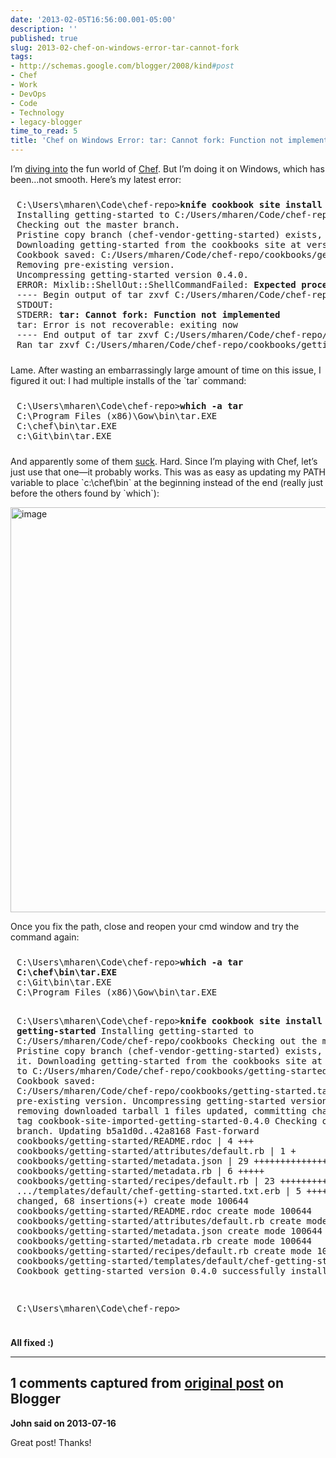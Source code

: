 ```yaml
---
date: '2013-02-05T16:56:00.001-05:00'
description: ''
published: true
slug: 2013-02-chef-on-windows-error-tar-cannot-fork
tags:
- http://schemas.google.com/blogger/2008/kind#post
- Chef
- Work
- DevOps
- Code
- Technology
- legacy-blogger
time_to_read: 5
title: 'Chef on Windows Error: tar: Cannot fork: Function not implemented (Solved)'
---
```


<p>I’m <a href="http://wiki.opscode.com/display/chef/Workstation+Setup+for+Windows">diving into</a> the fun world of <a href="http://www.opscode.com/chef/">Chef</a>. But I’m doing it on Windows, which has been…not smooth. Here’s my latest error:</p><pre style="padding-bottom: 10px; padding-left: 10px; padding-right: 10px; padding-top: 10px;">C:\Users\mharen\Code\chef-repo&gt;<strong>knife cookbook site install getting-started</strong>
Installing getting-started to C:/Users/mharen/Code/chef-repo/cookbooks
Checking out the master branch.
Pristine copy branch (chef-vendor-getting-started) exists, switching to it.
Downloading getting-started from the cookbooks site at version 0.4.0 to C:/Users/mharen/Code/chef-repo/cookbooks/getting-started.tar.gz
Cookbook saved: C:/Users/mharen/Code/chef-repo/cookbooks/getting-started.tar.gz
Removing pre-existing version.
Uncompressing getting-started version 0.4.0.
ERROR: Mixlib::ShellOut::ShellCommandFailed: <strong>Expected process to exit with [0], but received '2'</strong>
---- Begin output of tar zxvf C:/Users/mharen/Code/chef-repo/cookbooks/getting-started.tar.gz ----
STDOUT:
STDERR: <strong>tar: Cannot fork: Function not implemented
</strong>tar: Error is not recoverable: exiting now
---- End output of tar zxvf C:/Users/mharen/Code/chef-repo/cookbooks/getting-started.tar.gz ----
Ran tar zxvf C:/Users/mharen/Code/chef-repo/cookbooks/getting-started.tar.gz returned 2
</pre>
<p>Lame. After wasting an embarrassingly large amount of time on this issue, I figured it out: I had multiple installs of the `tar` command:</p><pre style="padding-bottom: 10px; padding-left: 10px; padding-right: 10px; padding-top: 10px;">C:\Users\mharen\Code\chef-repo&gt;<strong>which -a tar</strong>
C:\Program Files (x86)\Gow\bin\tar.EXE
C:\chef\bin\tar.EXE
c:\Git\bin\tar.EXE
</pre>
<p>And apparently some of them <a href="http://sourceforge.net/p/gnuwin32/discussion/74807/thread/c73aced2/">suck</a>. Hard. Since I’m playing with Chef, let’s just use that one—it probably works. This was as easy as updating my PATH variable to place `c:\chef\bin` at the beginning instead of the end (really just before the others found by `which`):</p>
<p><a href="http://lh4.ggpht.com/-pIdgx2uFfbs/URF_9Qst5HI/AAAAAAAAFhc/PTas7UUcsJI/s1600-h/image%25255B3%25255D.png"><img alt="image" border="0" height="648" src="http://lh3.ggpht.com/-i9H00Ah5ug0/URF_-tUDmPI/AAAAAAAAFhk/WaeAgTe7M7s/image_thumb%25255B1%25255D.png?imgmax=800" style="background-image: none; border-right-width: 0px; margin: 3px auto; padding-left: 0px; padding-right: 0px; display: block; float: none; border-top-width: 0px; border-bottom-width: 0px; border-left-width: 0px; padding-top: 0px;" title="image" width="628" /></a></p>
<p>Once you fix the path, close and reopen your cmd window and try the command again:</p><pre style="padding-bottom: 10px; padding-left: 10px; padding-right: 10px; padding-top: 10px;">C:\Users\mharen\Code\chef-repo&gt;<strong>which -a tar
C:\chef\bin\tar.EXE
</strong>c:\Git\bin\tar.EXE
C:\Program Files (x86)\Gow\bin\tar.EXE

C:\Users\mharen\Code\chef-repo&gt;<strong>knife cookbook site install getting-started
</strong>Installing getting-started to C:/Users/mharen/Code/chef-repo/cookbooks
Checking out the master branch.
Pristine copy branch (chef-vendor-getting-started) exists, switching to it.
Downloading getting-started from the cookbooks site at version 0.4.0 to C:/Users/mharen/Code/chef-repo/cookbooks/getting-started.tar.gz
Cookbook saved: C:/Users/mharen/Code/chef-repo/cookbooks/getting-started.tar.gz
Removing pre-existing version.
Uncompressing getting-started version 0.4.0.
removing downloaded tarball
1 files updated, committing changes
Creating tag cookbook-site-imported-getting-started-0.4.0
Checking out the master branch.
Updating b5a1d0d..42a8168
Fast-forward
 cookbooks/getting-started/README.rdoc              |  4 +++
 cookbooks/getting-started/attributes/default.rb    |  1 +
 cookbooks/getting-started/metadata.json            | 29 ++++++++++++++++++++++
 cookbooks/getting-started/metadata.rb              |  6 +++++
 cookbooks/getting-started/recipes/default.rb       | 23 +++++++++++++++++
 .../templates/default/chef-getting-started.txt.erb |  5 ++++
 6 files changed, 68 insertions(+)
 create mode 100644 cookbooks/getting-started/README.rdoc
 create mode 100644 cookbooks/getting-started/attributes/default.rb
 create mode 100644 cookbooks/getting-started/metadata.json
 create mode 100644 cookbooks/getting-started/metadata.rb
 create mode 100644 cookbooks/getting-started/recipes/default.rb
 create mode 100644 cookbooks/getting-started/templates/default/chef-getting-started.txt.erb
Cookbook getting-started version 0.4.0 successfully installed

C:\Users\mharen\Code\chef-repo&gt;</pre>
<p><strong>All fixed :)</strong></p>

---

## 1 comments captured from [original post](https://blog.wassupy.com/2013/02/chef-on-windows-error-tar-cannot-fork.html) on Blogger

**John said on 2013-07-16**

Great post! Thanks!

